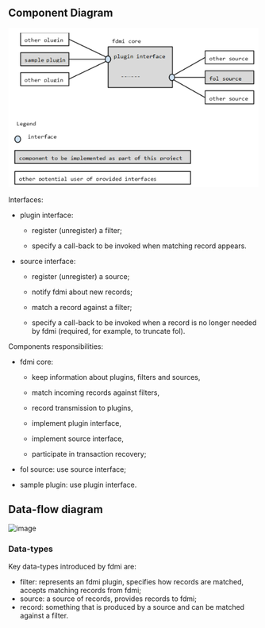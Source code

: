 ## Component Diagram  

![image](./images/component-digram.PNG)

Interfaces:

  * plugin interface:  

    * register (unregister) a filter;  

    * specify a call-back to be invoked when matching record appears.

  * source interface:

    * register (unregister) a source;

    * notify fdmi about new records;

    * match a record against a filter;

    * specify a call-back to be invoked when a record is no longer needed by fdmi (required, for example, to truncate fol).



Components responsibilities:

  * fdmi core:

    * keep information about plugins, filters and sources,

    * match incoming records against filters,

    * record transmission to plugins,

    * implement plugin interface,

    * implement source interface,

    * participate in transaction recovery;

  * fol source: use source interface;

  * sample plugin: use plugin interface.   


## Data-flow diagram   

![image](./images/data-flow-diagram.PNG)  

### Data-types

Key data-types introduced by fdmi are:
* filter: represents an fdmi plugin, specifies how records are matched, accepts matching records from fdmi;
* source: a source of records, provides records to fdmi;
* record: something that is produced by a source and can be matched against a filter.
